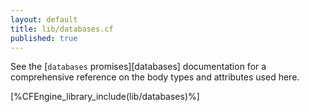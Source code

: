 ```yaml
---
layout: default
title: lib/databases.cf
published: true
---
```


See the [`databases` promises][databases] documentation for a
comprehensive reference on the body types and attributes used here.

[%CFEngine_library_include(lib/databases)%]
